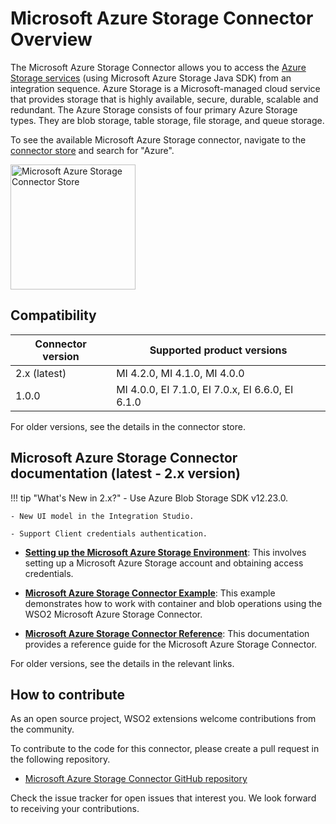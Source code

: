 # Microsoft Azure Storage Connector Overview

The Microsoft Azure Storage Connector allows you to access the [Azure Storage services](https://azure.microsoft.com/en-us/) (using Microsoft Azure Storage Java SDK) from an integration sequence. Azure Storage is a Microsoft-managed cloud service that provides storage that is highly available, secure, durable, scalable and redundant. The Azure Storage consists of four primary Azure Storage types. They are blob storage, table storage, file storage, and queue storage.

To see the available Microsoft Azure Storage connector, navigate to the [connector store](https://store.wso2.com/store/assets/esbconnector/list) and search for "Azure".

<img src="{{base_path}}/assets/img/integrate/connectors/azure-store.png" title="Microsoft Azure Storage Connector Store" width="200" alt="Microsoft Azure Storage Connector Store"/>

## Compatibility

| Connector version | Supported product versions |
| ------------- |------------- |
|  2.x (latest)        |  MI 4.2.0, MI 4.1.0, MI 4.0.0 |
|  1.0.0        |  MI 4.0.0, EI 7.1.0, EI 7.0.x, EI 6.6.0, EI 6.1.0 |

For older versions, see the details in the connector store.

## Microsoft Azure Storage Connector documentation (latest - 2.x version)

!!! tip "What's New in 2.x?"
    - Use Azure Blob Storage SDK v12.23.0.

    - New UI model in the Integration Studio.

    - Support Client credentials authentication.

* **[Setting up the Microsoft Azure Storage Environment]({{base_path}}/reference/connectors/microsoft-azure-storage-connector/microsoft-azure-storage-configuration/)**: This involves setting up a Microsoft Azure Storage account and obtaining access credentials.

* **[Microsoft Azure Storage Connector Example]({{base_path}}/reference/connectors/microsoft-azure-storage-connector/2.x/microsoft-azure-storage-connector-example/)**: This example demonstrates how to work with container and blob operations using the WSO2 Microsoft Azure Storage Connector. 

* **[Microsoft Azure Storage Connector Reference]({{base_path}}/reference/connectors/microsoft-azure-storage-connector/2.x/microsoft-azure-storage-reference/)**: This documentation provides a reference guide for the Microsoft Azure Storage Connector.

For older versions, see the details in the relevant links.

## How to contribute

As an open source project, WSO2 extensions welcome contributions from the community. 

To contribute to the code for this connector, please create a pull request in the following repository. 

* [Microsoft Azure Storage Connector GitHub repository](https://github.com/wso2-extensions/esb-connector-msazurestorage/)

Check the issue tracker for open issues that interest you. We look forward to receiving your contributions.
